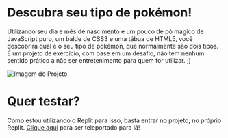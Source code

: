 # Descubra seu tipo de pokémon!

Utilizando seu dia e mês de nascimento e um pouco de pó mágico de JavaScript puro, um balde de CSS3 e uma tábua de HTML5, você descobrirá qual é o seu tipo de pokémon, que normalmente são dois tipos. É um projeto de exercício, com base em um desafio, não tem nenhum sentido prático a não ser entretenimento para quem for utilizar. ;) 

![Imagem do Projeto](https://replit.com/cdn-cgi/image/width=3840,quality=80/https://storage.googleapis.com/replit/images/1653496731846_9cb86333219e2fecf12df875dab6a666.jpeg)

# Quer testar?

Como estou utilizando o Replit para isso, basta entrar no projeto, no próprio Replit. [Clique aqui](https://replit.com/@MatheusBastos/What-Is-Your-Pokemon-Type-HTML5) para ser teleportado para lá!